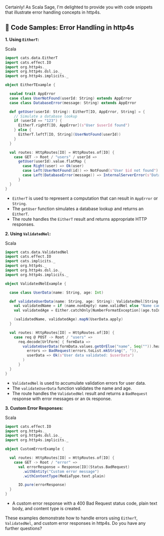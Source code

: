 Certainly! As Scala Sage, I'm delighted to provide you with code snippets that illustrate error handling concepts in http4s.

## 📖 Code Samples: Error Handling in http4s

**1. Using `EitherT`:**

Scala

```scala
import cats.data.EitherT
import cats.effect.IO
import org.http4s._
import org.http4s.dsl.io._
import org.http4s.implicits._

object EitherTExample {

  sealed trait AppError
  case class UserNotFound(userId: String) extends AppError
  case class DatabaseError(message: String) extends AppError

  def getUser(userId: String): EitherT[IO, AppError, String] = {
    // Simulate a database lookup
    if (userId == "123") {
      EitherT.rightT[IO, AppError](s"User $userId found")
    } else {
      EitherT.leftT[IO, String](UserNotFound(userId))
    }
  }

  val routes: HttpRoutes[IO] = HttpRoutes.of[IO] {
    case GET -> Root / "users" / userId =>
      getUser(userId).value.flatMap {
        case Right(user) => Ok(user)
        case Left(UserNotFound(id)) => NotFound(s"User $id not found")
        case Left(DatabaseError(message)) => InternalServerError(s"Database error: $message")
      }
  }
}
```

- `EitherT` is used to represent a computation that can result in `AppError` or `String`.
- The `getUser` function simulates a database lookup and returns an `EitherT`.
- The route handles the `EitherT` result and returns appropriate HTTP responses.

**2. Using `ValidatedNel`:**

Scala

```scala
import cats.data.ValidatedNel
import cats.effect.IO
import cats.implicits._
import org.http4s._
import org.http4s.dsl.io._
import org.http4s.implicits._

object ValidatedNelExample {

  case class UserData(name: String, age: Int)

  def validateUserData(name: String, age: String): ValidatedNel[String, UserData] = {
    val validatedName = if (name.nonEmpty) name.validNel else "Name cannot be empty".invalidNel
    val validatedAge = Either.catchOnly[NumberFormatException](age.toInt).toValidatedNel.leftMap(_.getMessage)

    (validatedName, validatedAge).mapN(UserData.apply)
  }

  val routes: HttpRoutes[IO] = HttpRoutes.of[IO] {
    case req @ POST -> Root / "users" =>
      req.decode[UrlForm] { formData =>
        validateUserData(formData.values.getOrElse("name", Seq("")).head, formData.values.getOrElse("age", Seq("")).head).fold(
          errors => BadRequest(errors.toList.mkString(", ")),
          userData => Ok(s"User data validated: $userData")
        )
      }
  }
}
```

- `ValidatedNel` is used to accumulate validation errors for user data.
- The `validateUserData` function validates the name and age.
- The route handles the `ValidatedNel` result and returns a `BadRequest` response with error messages or an `Ok` response.

**3. Custom Error Responses:**

Scala

```scala
import cats.effect.IO
import org.http4s._
import org.http4s.dsl.io._
import org.http4s.implicits._

object CustomErrorExample {

  val routes: HttpRoutes[IO] = HttpRoutes.of[IO] {
    case GET -> Root / "error" =>
      val errorResponse = Response[IO](Status.BadRequest)
        .withEntity("Custom error message")
        .withContentType(MediaType.text.plain)

      IO.pure(errorResponse)
  }
}
```

- A custom error response with a 400 Bad Request status code, plain text body, and content type is created.

These examples demonstrate how to handle errors using `EitherT`, `ValidatedNel`, and custom error responses in http4s. Do you have any further questions?